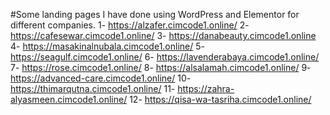 #Some landing pages I have done using WordPress and Elementor for different companies. 
1- https://alzafer.cimcode1.online/
2- https://cafesewar.cimcode1.online/
3- https://danabeauty.cimcode1.online
4- https://masakinalnubala.cimcode1.online/
5- https://seagulf.cimcode1.online/
6- https://lavenderabaya.cimcode1.online/
7- https://rose.cimcode1.online/
8- https://alsalamah.cimcode1.online/
9- https://advanced-care.cimcode1.online/
10- https://thimarqutna.cimcode1.online/
11- https://zahra-alyasmeen.cimcode1.online/
12- https://qisa-wa-tasriha.cimcode1.online/
